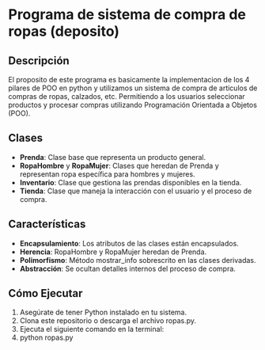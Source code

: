 # Programa de sistema de compra de ropas (deposito)

## Descripción
El proposito de este programa es basicamente la implementacion de los 4 pilares de POO en python y utilizamos un sistema de compra de articulos de compras de ropas, calzados, etc. Permitiendo a los usuarios seleccionar productos y procesar compras utilizando Programación Orientada a Objetos (POO).

## Clases
- **Prenda**: Clase base que representa un producto general.
- **RopaHombre** y **RopaMujer**: Clases que heredan de Prenda y representan ropa específica para hombres y mujeres.
- **Inventario**: Clase que gestiona las prendas disponibles en la tienda.
- **Tienda**: Clase que maneja la interacción con el usuario y el proceso de compra.

## Características
- **Encapsulamiento**: Los atributos de las clases están encapsulados.
- **Herencia**: RopaHombre y RopaMujer heredan de Prenda.
- **Polimorfismo**: Método mostrar_info sobrescrito en las clases derivadas.
- **Abstracción**: Se ocultan detalles internos del proceso de compra.

## Cómo Ejecutar
1. Asegúrate de tener Python instalado en tu sistema.
2. Clona este repositorio o descarga el archivo ropas.py.
3. Ejecuta el siguiente comando en la terminal:
4.    python ropas.py
